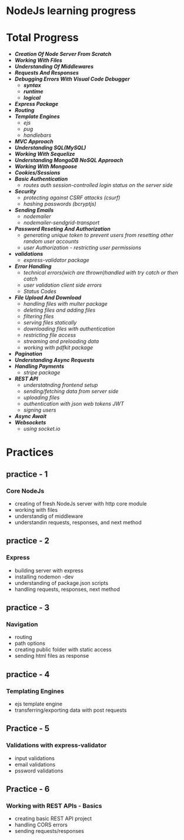 # NodeJs learning progress

# Total Progress
 * **_Creation Of Node Server From Scratch_**
 * **_Working With Files_**
 * **_Understanding Of Middlewares_**
 * **_Requests And Responses_**
 * **_Debugging Errors With Visual Code Debugger_**
   - **_syntax_**
   - **_runtime_**
   - **_logical_**
 * **_Express Package_**
 * **_Routing_**
 * **_Template Engines_**
   - _ejs_
   - _pug_
   - _handlebars_
 * **_MVC Approach_**
 * **_Understanding SQL(MySQL)_**
 * **_Working With Sequelize_**
 * **_Understanding MongoDB NoSQL Approach_**
 * **_Working With Mongoose_**
 * **_Cookies/Sessions_**
 * **_Basic Authentication_**
   - _routes auth session-controlled login status on the server side_
 * **_Security_**
   - _protecting against CSRF attacks (csurf)_
   - _hashing passwords   (bcryptjs)_
 * **_Sending Emails_**
   - _nodemailer_
   - _nodemailer-sendgrid-transport_
 * **_Password Reseting And Authorization_**
   - _generating unique token to prevent users from resetting other random user accounts_
    - _user Authorization - restricting user permissions_
 * **_validations_** 
    - _express-validator package_
 * **_Error Handling_**
      - _technical errors(wich are thrown)handled with try catch or then catch_
      - _user validation client side errors_
      - _Status Codes_
 * **_File Upload And Download_**
    - _handling files with multer package_
    - _deleting files and adding files_
    - _filtering files_
    - _serving files statically_
    - _downloading files with authentication_
    - _restricting file access_
    - _streaming and preloading data_
    - _working with pdfkit package_
 * **_Pagination_**
 * **_Understanding Async Requests_**
 * **_Handling Payments_**
     - _stripe package_
 * **_REST API_**
     - _understatnding frontend setup_
     - _sending/fetching data from server side_
     - _uploading files_
     - _authentication with json web tokens JWT_
     - _signing users_
 * **_Async Await_**
 * **_Websockets_**
     - _using socket.io_

 


# Practices
## practice - 1
  ### Core NodeJs
  - creating of fresh NodeJs server with http core module
  - working with files
  - understandig of middleware
  - understandin requests, responses, and next method

## practice - 2
  ### Express
  - building server with express
  - installing nodemon -dev
  - understanding of package.json scripts
  - handling requests, responses, next method

## practice - 3
  ### Navigation
  - routing
  - path options
  - creating public folder with static access
  - sending html files as response

## practice - 4
  ### Templating Engines
  - ejs template engine
  - transferring/exporting data with post requests

## Practice - 5
  ### Validations with express-validator
  -  input validations 
  - email validations
  - pssword validations

## Practice - 6
  ### Working with REST APIs - Basics
  - creating basic REST API project
  - handling CORS errors
  - sending requests/responses